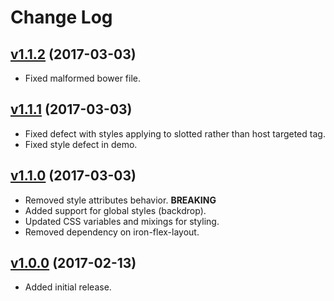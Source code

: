 # Change Log

## [v1.1.2](https://github.com/arsnebula/nebula-dialog/releases/tag/v1.1.2) (2017-03-03)

- Fixed malformed bower file.

## [v1.1.1](https://github.com/arsnebula/nebula-dialog/releases/tag/v1.1.1) (2017-03-03)

- Fixed defect with styles applying to slotted rather than host targeted tag.
- Fixed style defect in demo.

## [v1.1.0](https://github.com/arsnebula/nebula-dialog/releases/tag/v1.1.0) (2017-03-03)

- Removed style attributes behavior. **BREAKING**
- Added support for global styles (backdrop).
- Updated CSS variables and mixings for styling.
- Removed dependency on iron-flex-layout.

## [v1.0.0](https://github.com/arsnebula/nebula-dialog/releases/tag/v1.0.0) (2017-02-13)

- Added initial release.